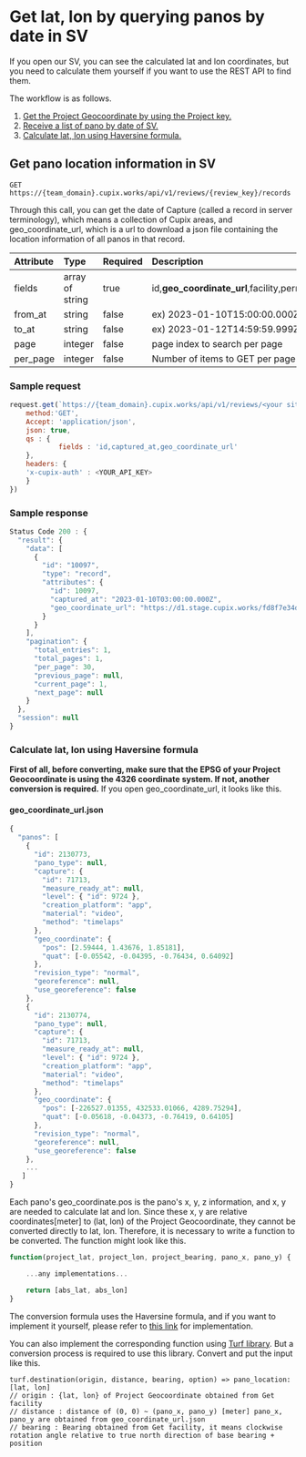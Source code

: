 # Get lat, lon by querying panos by date in SV

If you open our SV, you can see the calculated lat and lon coordinates, but you need to calculate them yourself if you want to use the REST API to find them.

The workflow is as follows.

1. [Get the Project Geocoordinate by using the Project key.](https://github.com/RondoOp5/cupix-api-playground/blob/main/cupix-api/facility.md#get-georeference-information-of-a-certain-facility)
2. [Receive a list of pano by date of SV.](#get-pano-location-information-in-sv)
3. [Calculate lat, lon using Haversine formula.](#calculate-lat-lon-using-haversine-formula)

## Get pano location information in SV

`GET https://{team_domain}.cupix.works/api/v1/reviews/{review_key}/records`

Through this call, you can get the date of Capture (called a record in server terminology), which means a collection of Cupix areas, and geo_coordinate_url, which is a url to download a json file containing the location information of all panos in that record.

| Attribute | Type            | Required | Description                                                                                             |
| :-------- | :-------------- | :------- | :------------------------------------------------------------------------------------------------------ |
| fields    | array of string | true     | id,**geo_coordinate_url**,facility,permission,meta,name,created_at,updated_at,**captured_at**,user,note |
| from_at   | string          | false    | ex) 2023-01-10T15:00:00.000Z                                                                            |
| to_at     | string          | false    | ex) 2023-01-12T14:59:59.999Z                                                                            |
| page      | integer         | false    | page index to search per page                                                                           |
| per_page  | integer         | false    | Number of items to GET per page                                                                         |

### Sample request

```js
request.get(`https://{team_domain}.cupix.works/api/v1/reviews/<your siteview key>/records`, {
    method:'GET',
    Accept: 'application/json',
    json: true,
    qs : {
            fields : 'id,captured_at,geo_coordinate_url'
    },
    headers: {
    'x-cupix-auth' : <YOUR_API_KEY>
    }
})
```

### Sample response

```js
Status Code 200 : {
  "result": {
    "data": [
      {
        "id": "10097",
        "type": "record",
        "attributes": {
          "id": 10097,
          "captured_at": "2023-01-10T03:00:00.000Z",
          "geo_coordinate_url": "https://d1.stage.cupix.works/fd8f7e34dd414077/record_geo_coordinate/apne2/7sh.json?1672811294"
        }
      }
    ],
    "pagination": {
      "total_entries": 1,
      "total_pages": 1,
      "per_page": 30,
      "previous_page": null,
      "current_page": 1,
      "next_page": null
    }
  },
  "session": null
}
```

### Calculate lat, lon using Haversine formula

**First of all, before converting, make sure that the EPSG of your Project Geocoordinate is using the 4326 coordinate system. If not, another conversion is required.**
If you open geo_coordinate_url, it looks like this.

#### geo_coordinate_url.json

```js
{
  "panos": [
    {
      "id": 2130773,
      "pano_type": null,
      "capture": {
        "id": 71713,
        "measure_ready_at": null,
        "level": { "id": 9724 },
        "creation_platform": "app",
        "material": "video",
        "method": "timelaps"
      },
      "geo_coordinate": {
        "pos": [2.59444, 1.43676, 1.85181],
        "quat": [-0.05542, -0.04395, -0.76434, 0.64092]
      },
      "revision_type": "normal",
      "georeference": null,
      "use_georeference": false
    },
    {
      "id": 2130774,
      "pano_type": null,
      "capture": {
        "id": 71713,
        "measure_ready_at": null,
        "level": { "id": 9724 },
        "creation_platform": "app",
        "material": "video",
        "method": "timelaps"
      },
      "geo_coordinate": {
        "pos": [-226527.01355, 432533.01066, 4289.75294],
        "quat": [-0.05618, -0.04373, -0.76419, 0.64105]
      },
      "revision_type": "normal",
      "georeference": null,
      "use_georeference": false
    },
	...
   ]
}
```

Each pano's geo_coordinate.pos is the pano's x, y, z information, and x, y are needed to calculate lat and lon.
Since these x, y are relative coordinates[meter] to (lat, lon) of the Project Geocoordinate, they cannot be converted directly to lat, lon.
Therefore, it is necessary to write a function to be converted. The function might look like this.

```js
function(project_lat, project_lon, project_bearing, pano_x, pano_y) {

	...any implementations...

	return [abs_lat, abs_lon]
}
```

The conversion formula uses the Haversine formula, and if you want to implement it yourself, please refer to [this link](https://en.wikipedia.org/wiki/Haversine_formula) for implementation.

You can also implement the corresponding function using [Turf library](https://turfjs.org/docs/#destination). But a conversion process is required to use this library. Convert and put the input like this.

```
turf.destination(origin, distance, bearing, option) => pano_location:[lat, lon]
// origin : {lat, lon} of Project Geocoordinate obtained from Get facility
// distance : distance of (0, 0) ~ (pano_x, pano_y) [meter] pano_x, pano_y are obtained from geo_coordinate_url.json
// bearing : Bearing obtained from Get facility, it means clockwise rotation angle relative to true north direction of base bearing + position
```

